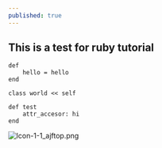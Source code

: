 ```yaml
---
published: true
---
```

## This is a test for ruby tutorial

    def
        hello = hello
    end

    class world << self

    def test
        attr_accesor: hi
    end
    

![Icon-1-1_ajftop.png]({{site.baseurl}}/_posts/Icon-1-1_ajftop.png)
